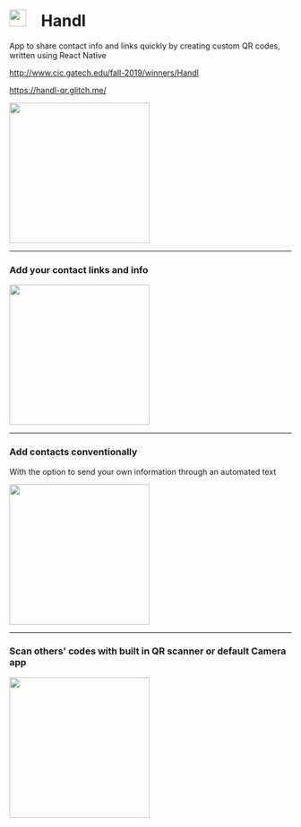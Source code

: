 # <img src="https://user-images.githubusercontent.com/33814854/90936635-9542a980-e3d3-11ea-80ce-c6e2b8dbf6f6.png" width="30" /> &nbsp;&nbsp; Handl  
App to share contact info and links quickly by creating custom QR codes, written using React Native

http://www.cic.gatech.edu/fall-2019/winners/Handl

https://handl-qr.glitch.me/

<img src="https://user-images.githubusercontent.com/33814854/90933709-0a12e500-e3ce-11ea-9ac1-dcc331fafa99.gif" width="250" />

---

### Add your contact links and info

<img src="https://user-images.githubusercontent.com/33814854/90933615-d8018300-e3cd-11ea-8571-054380b3a699.png" width="250" />

---

### Add contacts conventionally
With the option to send your own information through an automated text

<img src="https://user-images.githubusercontent.com/33814854/90933637-e0f25480-e3cd-11ea-916e-6d00324012b0.png" width="250" />

--- 

### Scan others' codes with built in QR scanner or default Camera app

<img src="https://user-images.githubusercontent.com/33814854/90934950-33cd0b80-e3d0-11ea-9f7a-9ec42a5c52d9.png" width="250" />
